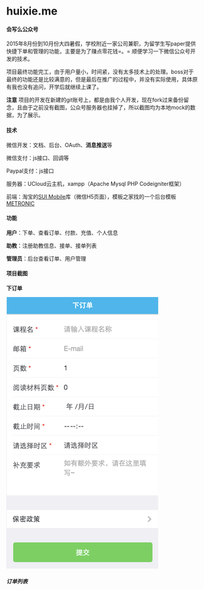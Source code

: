 # huixie.me
#### 会写么公众号

2015年8月份到10月份大四暑假，学校附近一家公司兼职，为留学生写paper提供快捷下单和管理的功能，主要是为了赚点零花钱=。= 顺便学习一下微信公众号开发的技术。

项目最终功能完工，由于用户量小，时间紧，没有太多技术上的处理。boss对于最终的功能还是比较满意的，但是最后在推广的过程中，并没有实际使用，具体原有我也没有追问，开学后就继续上课了。

**注意** 项目的开发在新建的git账号上，都是由我个人开发，现在fork过来备份留念，且由于之前没有截图，公众号服务器也挂掉了，所以截图均为本地mock的数据，为了展示。



#### 技术

微信开发：文档、后台、OAuth、**消息推送**等

微信支付：js接口、回调等

Paypal支付：js接口

服务器：UCloud云主机，xampp（Apache Mysql PHP Codeigniter框架）

前端：淘宝的[SUI Mobile](http://m.sui.taobao.org/)库（微信H5页面），模板之家找的一个后台模板[METRONIC](http://demo.cssmoban.com/cssthemes2/ftpm_112_bwx/index.html)

#### 功能

**用户**：下单、查看订单、付款、充值、个人信息

**助教**：注册助教信息、接单、接单列表

**管理员**：后台查看订单、用户管理



#### 项目截图

**下订单**

![](http://github.com/wanglizhi/huixie/raw/master/images/addOrder.png)

##### **订单列表**



